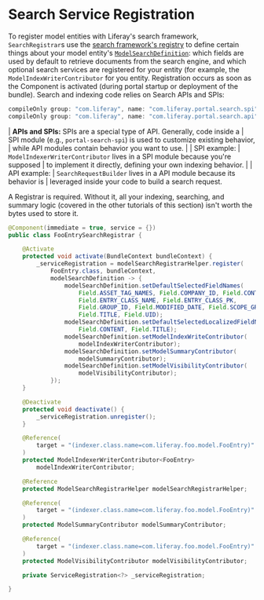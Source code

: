 # Search Service Registration

To register model entities with Liferay's search framework, `SearchRegistrar`s
use the [search framework's
registry](https://github.com/liferay/liferay-portal/tree/7.1.1-ga2/modules/apps/portal-search/portal-search-spi/src/main/java/com/liferay/portal/search/spi/model/registrar)
to define certain things about your model entity's
[`ModelSearchDefinition`](https://github.com/liferay/liferay-portal/blob/7.1.1-ga2/modules/apps/portal-search/portal-search-spi/src/main/java/com/liferay/portal/search/spi/model/registrar/ModelSearchDefinition.java):
which fields are used by default to retrieve documents from the search engine,
and which optional search services are registered for your entity (for example,
the `ModelIndexWriterContributor` for you entity. Registration occurs as soon as
the Component is activated (during portal startup or deployment of the bundle).
Search and indexing code relies on Search APIs and SPIs:

```groovy
compileOnly group: "com.liferay", name: "com.liferay.portal.search.spi", version: "3.2.0"
compileOnly group: "com.liferay", name: "com.liferay.portal.search.api", version: "3.7.0"
```

| **APIs and SPIs:** SPIs are a special type of API. Generally, code inside a
| SPI module (e.g., `portal-search-spi`) is used to customize existing behavior,
| while API modules contain behavior you want to use. 
| 
| SPI example:
|  `ModelIndexerWriterContributor` lives in a SPI module because you're supposed
|  to implement it directly, defining your own indexing behavior.
| 
| API example: 
|  `SearchRequestBuilder` lives in a API module because its behavior is
| leveraged inside your code to build a search request.


A Registrar is required. Without it, all your indexing, searching, and summary
logic (covered in the other tutorials of this section) isn't worth the bytes
used to store it.

```java
@Component(immediate = true, service = {})
public class FooEntrySearchRegistrar {

	@Activate
	protected void activate(BundleContext bundleContext) {
		_serviceRegistration = modelSearchRegistrarHelper.register(
			FooEntry.class, bundleContext,
			modelSearchDefinition -> {
				modelSearchDefinition.setDefaultSelectedFieldNames(
					Field.ASSET_TAG_NAMES, Field.COMPANY_ID, Field.CONTENT,
					Field.ENTRY_CLASS_NAME, Field.ENTRY_CLASS_PK,
					Field.GROUP_ID, Field.MODIFIED_DATE, Field.SCOPE_GROUP_ID,
					Field.TITLE, Field.UID);
				modelSearchDefinition.setDefaultSelectedLocalizedFieldNames(
					Field.CONTENT, Field.TITLE);
				modelSearchDefinition.setModelIndexWriteContributor(
					modelIndexWriterContributor);
				modelSearchDefinition.setModelSummaryContributor(
					modelSummaryContributor);
				modelSearchDefinition.setModelVisibilityContributor(
					modelVisibilityContributor);
			});
	}

	@Deactivate
	protected void deactivate() {
		_serviceRegistration.unregister();
	}

	@Reference(
		target = "(indexer.class.name=com.liferay.foo.model.FooEntry)"
	)
	protected ModelIndexerWriterContributor<FooEntry>
		modelIndexWriterContributor;

	@Reference
	protected ModelSearchRegistrarHelper modelSearchRegistrarHelper;

	@Reference(
		target = "(indexer.class.name=com.liferay.foo.model.FooEntry)"
	)
	protected ModelSummaryContributor modelSummaryContributor;

	@Reference(
		target = "(indexer.class.name=com.liferay.foo.model.FooEntry)"
	)
	protected ModelVisibilityContributor modelVisibilityContributor;

	private ServiceRegistration<?> _serviceRegistration;

}
```
